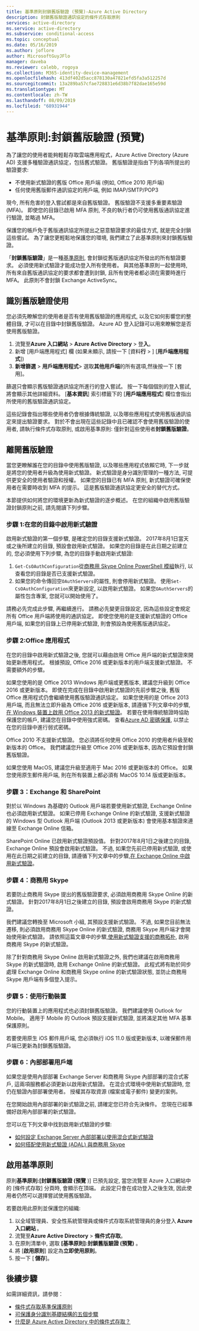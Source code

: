```yaml
---
title: 基準原則封鎖舊版驗證 (預覽)-Azure Active Directory
description: 封鎖舊版驗證通訊協定的條件式存取原則
services: active-directory
ms.service: active-directory
ms.subservice: conditional-access
ms.topic: conceptual
ms.date: 05/16/2019
ms.author: joflore
author: MicrosoftGuyJFlo
manager: daveba
ms.reviewer: calebb, rogoya
ms.collection: M365-identity-device-management
ms.openlocfilehash: 413df402d5acc878130a47821efd5fa3a512257d
ms.sourcegitcommit: 13a289ba57cfae728831e6d38b7f82dae165e59d
ms.translationtype: MT
ms.contentlocale: zh-TW
ms.lasthandoff: 08/09/2019
ms.locfileid: "68931944"
---
```

# <a name="baseline-policy-block-legacy-authentication-preview"></a>基準原則:封鎖舊版驗證 (預覽)

為了讓您的使用者能夠輕鬆存取雲端應用程式，Azure Active Directory (Azure AD) 支援多種驗證通訊協定，包括舊式驗證。 舊版驗證是指由下列各項所提出的驗證要求:

* 不使用新式驗證的舊版 Office 用戶端 (例如, Office 2010 用戶端)
* 任何使用舊版郵件通訊協定的用戶端, 例如 IMAP/SMTP/POP3

現今, 所有危害的登入嘗試都是來自舊版驗證。 舊版驗證不支援多重要素驗證 (MFA)。 即使您的目錄已啟用 MFA 原則, 不良的執行者仍可使用舊版通訊協定進行驗證, 並略過 MFA。

保護您的帳戶免于舊版通訊協定所提出之惡意驗證要求的最佳方式, 就是完全封鎖這些嘗試。 為了讓您更輕鬆地保護您的環境, 我們建立了此基準原則來封鎖舊版驗證。

「**封鎖舊版驗證**」是一種[基準原則](concept-baseline-protection.md), 會封鎖從舊版通訊協定所發出的所有驗證要求。 必須使用新式驗證才能成功登入所有使用者。 與其他基準原則一起使用時, 所有來自舊版通訊協定的要求都會遭到封鎖, 且所有使用者都必須在需要時進行 MFA。 此原則不會封鎖 Exchange ActiveSync。

## <a name="identify-legacy-authentication-use"></a>識別舊版驗證使用

您必須先瞭解您的使用者是否有使用舊版驗證的應用程式, 以及它如何影響您的整體目錄, 才可以在目錄中封鎖舊版驗證。 Azure AD 登入記錄可以用來瞭解您是否使用舊版驗證。

1. 流覽至**Azure 入口網站** >  **Azure Active Directory**  > 登**入**。
1. 新增 [用戶端應用程式] 欄 (如果未顯示, 請按一下 [資料**行** > ] [**用戶端應用程式**])
1. **新增篩選** > **用戶端應用程式**> 選取**其他用戶端**的所有選項,然後按一下 [套用]。

篩選只會顯示舊版驗證通訊協定所進行的登入嘗試。 按一下每個個別的登入嘗試, 將會顯示其他詳細資料。 [**基本資訊**] 索引標籤下的 [**用戶端應用程式**] 欄位會指出所使用的舊版驗證通訊協定。

這些記錄會指出哪些使用者仍會根據傳統驗證, 以及哪些應用程式使用舊版通訊協定來提出驗證要求。 對於不會出現在這些記錄中且已確認不會使用舊版驗證的使用者, 請執行條件式存取原則, 或啟用基準原則: 僅針對這些使用者**封鎖舊版驗證**。

## <a name="moving-away-from-legacy-authentication"></a>離開舊版驗證

當您更瞭解誰在您的目錄中使用舊版驗證, 以及哪些應用程式依賴它時, 下一步就是將您的使用者升級為使用新式驗證。 新式驗證是身分識別管理的一種方法, 可提供更安全的使用者驗證和授權。 如果您的目錄已有 MFA 原則, 新式驗證可確保使用者在需要時收到 MFA 的提示。 這是舊版驗證通訊協定更安全的替代方式。

本節提供如何將您的環境更新為新式驗證的逐步概述。 在您的組織中啟用舊版驗證封鎖原則之前, 請先閱讀下列步驟。

### <a name="step-1-enable-modern-authentication-in-your-directory"></a>步驟 1:在您的目錄中啟用新式驗證

啟用新式驗證的第一個步驟, 是確定您的目錄支援新式驗證。 2017年8月1日當天或之後所建立的目錄, 預設會啟用新式驗證。 如果您的目錄是在此日期之前建立的, 您必須使用下列步驟, 為您的目錄手動啟用新式驗證:

1. `Get-CsOAuthConfiguration`從[商務用 Skype Online PowerShell 模組](https://docs.microsoft.com/office365/enterprise/powershell/manage-skype-for-business-online-with-office-365-powershell)執行, 以查看您的目錄是否已支援新式驗證。
1. 如果您的命令傳回空`OAuthServers`的屬性, 則會停用新式驗證。 使用`Set-CsOAuthConfiguration`來更新設定, 以啟用新式驗證。 如果您`OAuthServers`的屬性包含專案, 您就可以開始使用了。

請務必先完成此步驟, 再繼續進行。 請務必先變更目錄設定, 因為這些設定會規定所有 Office 用戶端將使用的通訊協定。 即使您使用的是支援新式驗證的 Office 用戶端, 如果您的目錄上已停用新式驗證, 則會預設為使用舊版通訊協定。

### <a name="step-2-office-applications"></a>步驟 2:Office 應用程式

在您的目錄中啟用新式驗證之後, 您就可以藉由啟用 Office 用戶端的新式驗證來開始更新應用程式。 根據預設, Office 2016 或更新版本的用戶端支援新式驗證。 不需要額外的步驟。

如果您使用的是 Office 2013 Windows 用戶端或更舊版本, 建議您升級到 Office 2016 或更新版本。 即使在完成在目錄中啟用新式驗證的先前步驟之後, 舊版 Office 應用程式仍會繼續使用舊版驗證通訊協定。 如果您使用的是 Office 2013 用戶端, 而且無法立即升級為 Office 2016 或更新版本, 請遵循下列文章中的步驟,[在 Windows 裝置上啟用 Office 2013 的新式驗證](https://docs.microsoft.com/office365/admin/security-and-compliance/enable-modern-authentication)。 若要在使用傳統驗證時協助保護您的帳戶, 建議您在目錄中使用強式密碼。 查看[Azure AD 密碼保護](../authentication/concept-password-ban-bad.md), 以禁止在您的目錄中進行弱式密碼。

Office 2010 不支援新式驗證。 您必須將任何使用 Office 2010 的使用者升級至較新版本的 Office。 我們建議您升級至 Office 2016 或更新版本, 因為它預設會封鎖舊版驗證。

如果您使用 MacOS, 建議您升級至適用于 Mac 2016 或更新版本的 Office。 如果您使用原生郵件用戶端, 則在所有裝置上都必須有 MacOS 10.14 版或更新版本。

### <a name="step-3-exchange-and-sharepoint"></a>步驟 3：Exchange 和 SharePoint

對於以 Windows 為基礎的 Outlook 用戶端若要使用新式驗證, Exchange Online 也必須啟用新式驗證。 如果已停用 Exchange Online 的新式驗證, 支援新式驗證的 Windows 型 Outlook 用戶端 (Outlook 2013 或更新版本) 會使用基本驗證來連線至 Exchange Online 信箱。

SharePoint Online 已啟用新式驗證預設值。 針對2017年8月1日之後建立的目錄, Exchange Online 預設會啟用新式驗證。 不過, 如果您先前已停用新式驗證, 或使用在此日期之前建立的目錄, 請遵循下列文章中的步驟,[在 Exchange Online 中啟用新式驗證](https://docs.microsoft.com/exchange/clients-and-mobile-in-exchange-online/enable-or-disable-modern-authentication-in-exchange-online)。

### <a name="step-4-skype-for-business"></a>步驟 4：商務用 Skype

若要防止商務用 Skype 提出的舊版驗證要求, 必須啟用商務用 Skype Online 的新式驗證。 針對2017年8月1日之後建立的目錄, 預設會啟用商務用 Skype 的新式驗證。

我們建議您轉換至 Microsoft 小組, 其預設支援新式驗證。 不過, 如果您目前無法遷移, 則必須啟用商務用 Skype Online 的新式驗證, 商務用 Skype 用戶端才會開始使用新式驗證。 請依照這篇文章中的步驟,[使用新式驗證支援的商務拓朴](https://docs.microsoft.com/skypeforbusiness/plan-your-deployment/modern-authentication/topologies-supported), 啟用商務用 Skype 的新式驗證。

除了針對商務用 Skype Online 啟用新式驗證之外, 我們也建議在啟用商務用 Skype 的新式驗證時, 啟用 Exchange Online 的新式驗證。 此程式將有助於同步處理 Exchange Online 和商務用 Skype online 的新式驗證狀態, 並防止商務用 Skype 用戶端有多個登入提示。

### <a name="step-5-using-mobile-devices"></a>步驟 5：使用行動裝置

您的行動裝置上的應用程式也必須封鎖舊版驗證。 我們建議使用 Outlook for Mobile。 適用于 Mobile 的 Outlook 預設支援新式驗證, 並將滿足其他 MFA 基準保護原則。

若要使用原生 iOS 郵件用戶端, 您必須執行 iOS 11.0 版或更新版本, 以確保郵件用戶端已更新為封鎖舊版驗證。

### <a name="step-6-on-premises-clients"></a>步驟 6：內部部署用戶端

如果您是使用內部部署 Exchange Server 和商務用 Skype 內部部署的混合式客戶, 這兩項服務都必須更新以啟用新式驗證。 在混合式環境中使用新式驗證時, 您仍在驗證內部部署使用者。 授權其存取資源 (檔案或電子郵件) 變更的案例。

在您開始啟用內部部署的新式驗證之前, 請確定您已符合先決條件。
您現在已經準備好啟用內部部署的新式驗證。

您可以在下列文章中找到啟用新式驗證的步驟:

* [如何設定 Exchange Server 內部部署以使用混合式新式驗證](https://docs.microsoft.com/office365/enterprise/configure-exchange-server-for-hybrid-modern-authentication)
* [如何搭配使用新式驗證 (ADAL) 與商務用 Skype](https://docs.microsoft.com/skypeforbusiness/manage/authentication/use-adal)

## <a name="enable-the-baseline-policy"></a>啟用基準原則

原則**基準原則:[封鎖舊版驗證 (預覽** )] 已預先設定, 當您流覽至 Azure 入口網站中的 [條件式存取] 分頁時, 會顯示在頂端。 此設定只會在成功登入之後生效, 因此使用者仍然可以選擇嘗試使用舊版驗證。

若要啟用此原則並保護您的組織:

1. 以全域管理員、安全性系統管理員或條件式存取系統管理員的身分登入 **Azure 入口網站** 。
1. 流覽至**Azure Active Directory**  > **條件式存取**。
1. 在原則清單中, 選取 **[基準原則]:封鎖舊版驗證 (預覽)** 。
1. 將 [**啟用原則**] 設定為**立即使用原則**。
1. 按一下 [ **儲存**]。

## <a name="next-steps"></a>後續步驟

如需詳細資訊，請參閱：

* [條件式存取基準保護原則](concept-baseline-protection.md)
* [可保護身分識別基礎結構的五個步驟](../../security/fundamentals/steps-secure-identity.md)
* [什麼是 Azure Active Directory 中的條件式存取？](overview.md)

